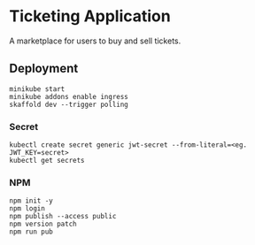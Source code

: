 # Ticketing Application

A marketplace for users to buy and sell tickets.

## Deployment

```
minikube start
minikube addons enable ingress
skaffold dev --trigger polling
```

### Secret

```
kubectl create secret generic jwt-secret --from-literal=<eg. JWT_KEY=secret>
kubectl get secrets
```

### NPM

```
npm init -y
npm login
npm publish --access public
npm version patch
npm run pub
```

